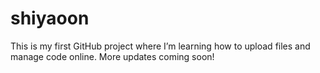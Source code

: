 # shiyaoon
This is my first GitHub project where I’m learning how to upload files and manage code online. More updates coming soon!
